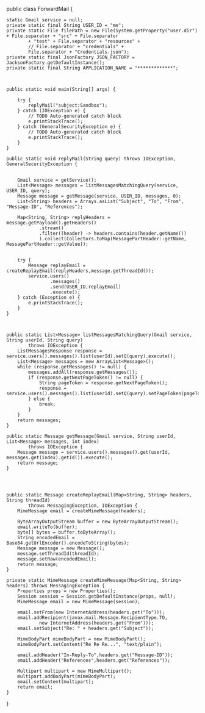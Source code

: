 
public class ForwardMail {
    
	static Gmail service = null;
	private static final String USER_ID = "me";
	private static File filePath = new File(System.getProperty("user.dir") + File.separator + "src" + File.separator
			+ "test" + File.separator + "resources" +
			// File.separator + "credentials" +
			File.separator + "Credentials.json");
	private static final JsonFactory JSON_FACTORY = JacksonFactory.getDefaultInstance();
	private static final String APPLICATION_NAME = "*************";


	
	public static void main(String[] args) {
		
		try {
			replyMail("subject:Sandbox");
		} catch (IOException e) {
			// TODO Auto-generated catch block
			e.printStackTrace();
		} catch (GeneralSecurityException e) {
			// TODO Auto-generated catch block
			e.printStackTrace();
		}
	}

    public static void replyMail(String query) throws IOException, GeneralSecurityException {
       

    	Gmail service = getService();
		List<Message> messages = listMessagesMatchingQuery(service, USER_ID, query);
		Message message = getMessage(service, USER_ID, messages, 0);
        List<String> headers = Arrays.asList("Subject", "To", "From", "Message-ID", "References");

        Map<String, String> replyHeaders = message.getPayload().getHeaders()
                .stream()
                .filter((header) -> headers.contains(header.getName())
                ).collect(Collectors.toMap(MessagePartHeader::getName, MessagePartHeader::getValue));


        try {
            Message replayEmail = createReplayEmail(replyHeaders,message.getThreadId());
            service.users()
                    .messages()
                    .send(USER_ID,replayEmail)
                    .execute();
        } catch (Exception e) {
            e.printStackTrace();
        }
    }
    

    
    public static List<Message> listMessagesMatchingQuery(Gmail service, String userId, String query)
			throws IOException {
		ListMessagesResponse response = service.users().messages().list(userId).setQ(query).execute();
		List<Message> messages = new ArrayList<Message>();
		while (response.getMessages() != null) {
			messages.addAll(response.getMessages());
			if (response.getNextPageToken() != null) {
				String pageToken = response.getNextPageToken();
				response = service.users().messages().list(userId).setQ(query).setPageToken(pageToken).execute();
			} else {
				break;
			}
		}
		return messages;
	}
    
	public static Message getMessage(Gmail service, String userId, List<Message> messages, int index)
			throws IOException {
		Message message = service.users().messages().get(userId, messages.get(index).getId()).execute();
		return message;
	}
    
    
    
    
    public static Message createReplayEmail(Map<String, String> headers, String threadId)
            throws MessagingException, IOException {
        MimeMessage email = createMimeMessage(headers);

        ByteArrayOutputStream buffer = new ByteArrayOutputStream();
        email.writeTo(buffer);
        byte[] bytes = buffer.toByteArray();
        String encodedEmail = Base64.getUrlEncoder().encodeToString(bytes);
        Message message = new Message();
        message.setThreadId(threadId);
        message.setRaw(encodedEmail);
        return message;
    }

    private static MimeMessage createMimeMessage(Map<String, String> headers) throws MessagingException {
        Properties props = new Properties();
        Session session = Session.getDefaultInstance(props, null);
        MimeMessage email = new MimeMessage(session);

        email.setFrom(new InternetAddress(headers.get("To")));
        email.addRecipient(javax.mail.Message.RecipientType.TO,
                new InternetAddress(headers.get("From")));
        email.setSubject("Re: " + headers.get("Subject"));

        MimeBodyPart mimeBodyPart = new MimeBodyPart();
        mimeBodyPart.setContent("Re Re Re...", "text/plain");

        email.addHeader("In-Reply-To",headers.get("Message-ID"));
        email.addHeader("References",headers.get("References"));

        Multipart multipart = new MimeMultipart();
        multipart.addBodyPart(mimeBodyPart);
        email.setContent(multipart);
        return email;
    }
}

